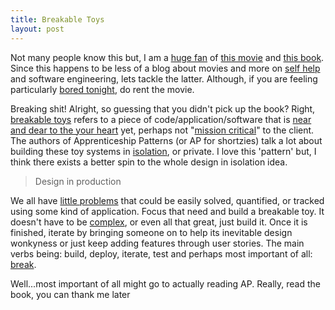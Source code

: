 ```yaml
---
title: Breakable Toys
layout: post
---
```


Not many people know this but, I am a [huge fan][1] of [this
movie][2] and [this book][3]. Since this happens to be less of a blog
about movies and more on [self help][4] and software engineering, lets
tackle the latter. Although, if you are feeling particularly
[bored tonight][4], do rent the movie.

Breaking shit! Alright, so guessing that you didn't pick up the book?
Right, [breakable toys][5] refers to a piece of code/application/software
that is [near and dear to the your heart][6] yet, perhaps not
"[mission critical][7]" to the client. The authors of Apprenticeship
Patterns (or AP for shortzies) talk a lot about building these toy
systems in [isolation][8], or private. I love this 'pattern' but, I
think there exists a better spin to the whole design in isolation idea.

> Design in production

We all have [little problems][9] that could be easily solved,
quantified, or tracked using some kind of application. Focus that need
and build a breakable toy. It doesn't have to be [complex][10], or even all
that great, just build it. Once it is finished, iterate by bringing
someone on to help its inevitable design wonkyness or just keep adding
features through user stories. The main verbs being: build, deploy,
iterate, test and perhaps most important of all: [break][11].

Well...most important of all might go to actually reading AP. Really, read
the book, you can thank me later

[1]: http://www.dvhardware.net/news/aerocool_top_gun.jpg
[2]: http://www.imdb.com/title/tt1130988/
[3]: http://www.amazon.com/Apprenticeship-Patterns-Guidance-Aspiring-Craftsman/dp/0596518382?tag=duckduckgo-d-20
[4]: http://i.imgur.com/AruKI.jpg
[5]: http://toolsandtoys.net/
[6]: https://gimmebar.com/view/50340aa129ca15433d000010/big
[7]: http://youtu.be/xP1-oquwoL8
[8]: https://gimmebar.com/view/50340ae129ca15593d000005/big
[9]: #
[10]: https://gimmebar.com/view/503258b5aac422d76f000036/big
[11]: https://gimmebar.com/view/5032f46faac422800200001a/big
